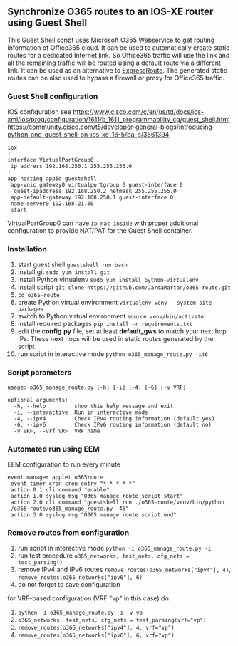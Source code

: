 ## Synchronize O365 routes to an IOS-XE router using Guest Shell
This Guest Shell script uses Microsoft O365 [Webservice](https://docs.microsoft.com/en-us/microsoft-365/enterprise/microsoft-365-ip-web-service) to get routing information of Office365 cloud. It can be used to automatically create static routes for a dedicated Internet link. So Office365 traffic will use the link and all the remaining traffic will be routed using a default route via a different link. It can be used as an alternative to [ExpressRoute](https://docs.microsoft.com/en-us/microsoft-365/enterprise/azure-expressroute). The generated static routes can be also used to bypass a firewall or proxy for Office365 traffic.

### Guest Shell configuration

IOS configuration
see https://www.cisco.com/c/en/us/td/docs/ios-xml/ios/prog/configuration/1611/b_1611_programmability_cg/guest_shell.html
https://community.cisco.com/t5/developer-general-blogs/introducing-python-and-guest-shell-on-ios-xe-16-5/ba-p/3661394

```
iox
!
interface VirtualPortGroup0
 ip address 192.168.250.1 255.255.255.0
!
app-hosting appid guestshell
 app-vnic gateway0 virtualportgroup 0 guest-interface 0
  guest-ipaddress 192.168.250.2 netmask 255.255.255.0
 app-default-gateway 192.168.250.1 guest-interface 0
 name-server0 192.168.21.50
 start
```
VirtualPortGroup0 can have `ip nat inside` with proper additional configuration to provide NAT/PAT for the Guest Shell container.

### Installation

1. start guest shell `guestshell run bash`
2. install git `sudo yum install git`
3. install Python virtualenv `sudo yum install python-virtualenv`
4. install script `git clone https://github.com/JardaMartan/o365-route.git`
5. `cd o365-route`
6. create Python virtual environment `virtualenv venv --system-site-packages`
7. switch to Python virtual environment `source venv/bin/activate`
8. install required packages `pip install -r requirements.txt`
9. edit the **config.py** file, set at least **default_gws** to match your next hop IPs. These next hops will be used in static routes generated by the script.
10. run script in interactive mode `python o365_manage_route.py -i46`

### Script parameters

```
usage: o365_manage_route.py [-h] [-i] [-4] [-6] [-v VRF]

optional arguments:
  -h, --help         show this help message and exit
  -i, --interactive  Run in interactive mode
  -4, --ipv4         Check IPv4 routing information (default yes)
  -6, --ipv6         Check IPv6 routing information (default no)
  -v VRF, --vrf VRF  VRF name
```
### Automated run using EEM

EEM configuration to run every minute
```
event manager applet o365route
 event timer cron cron-entry "* * * * *"
 action 0.1 cli command "enable"
 action 1.0 syslog msg "O365 manage route script start"
 action 2.0 cli command "guestshell run ./o365-route/venv/bin/python ./o365-route/o365_manage_route.py -46"
 action 3.0 syslog msg "O365 manage route script end"
```

### Remove routes from configuration

1. run script in interactive mode `python -i o365_manage_route.py -i`
2. run test procedure `o365_networks, test_nets, cfg_nets = test_parsing()`
3. remove IPv4 and IPv6 routes `remove_routes(o365_networks["ipv4"], 4)`, `remove_routes(o365_networks["ipv6"], 6)`
4. do not forget to save configuration

for VRF-based configuration (VRF "vp" in this case) do:
1. `python -i o365_manage_route.py -i -v vp`
2. `o365_networks, test_nets, cfg_nets = test_parsing(vrf="vp")`
3. `remove_routes(o365_networks["ipv4"], 4, vrf="vp")`
4. `remove_routes(o365_networks["ipv6"], 6, vrf="vp")`
